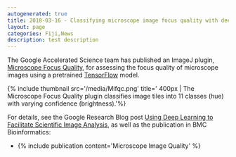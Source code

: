```yaml
---
autogenerated: true
title: 2018-03-16 - Classifying microscope image focus quality with deep learning
layout: page
categories: Fiji,News
description: test description
---
```


The Google Accelerated Science team has published an ImageJ plugin, [Microscope Focus Quality](Microscope_Focus_Quality), for assessing the focus quality of microscope images using a pretrained [TensorFlow](/software/tensorflow) model.

{% include thumbnail src='/media/Mifqc.png' title=' 400px \| The Microscope Focus Quality plugin classifies image tiles into 11 classes (hue) with varying confidence (brightness).'%}

For details, see the Google Research Blog post [Using Deep Learning to Facilitate Scientific Image Analysis](https://research.googleblog.com/2018/03/using-deep-learning-to-facilitate.html), as well as the publication in BMC Bioinformatics:

-   {% include publication content='Microscope Image Quality' %}

 
